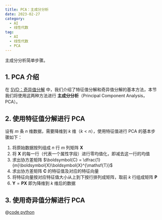 ```yaml
---
title: PCA：主成分分析
date: 2023-02-27
category:
  - AI
  - 线性代数
tag:
  - AI
  - 线性代数
  - PCA
---
```


主成分分析简单步骤。

<!-- more -->

## 1. PCA 介绍

在 [SVD：奇异值分解](./svd.md) 中，我们介绍了特征值分解和奇异值分解的基本方法，本节我们将使用这两种方法进行 **主成分分析**（Principal Component Analysis，PCA）。

## 2. 使用特征值分解进行 PCA

设有 $m$ 条 $n$ 维数据，需要降维到 $k$ 维（$k < n$），使用特征值进行 PCA 的基本步骤如下：

1. 将原始数据按列组成 $n$ 行 $m$ 列矩阵 $\boldsymbol{X}$
2. 将 $\boldsymbol{X}$ 的每一行（代表一个属性字段）进行零均值化，即减去这一行的均值
3. 求出协方差矩阵 $\boldsymbol{C} = \dfrac{1}{m}\boldsymbol{X}\boldsymbol{X}^{\mathsf{T}}$
4. 求出协方差矩阵 $\boldsymbol{C}$ 的特征值及对应的特征向量
5. 将特征向量按对应特征值大小从上到下按行排列成矩阵，取前 $k$ 行组成矩阵 $\boldsymbol{P}$
6. $\boldsymbol{Y} = \boldsymbol{P}\boldsymbol{X}$ 即为降维到 $k$ 维后的数据

## 3. 使用奇异值分解进行 PCA



@[code python](./src/pca.py)
